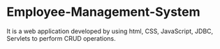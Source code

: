# Employee-Management-System
It is a web application developed by using html, CSS, JavaScript, JDBC, Servlets to perform CRUD operations.
